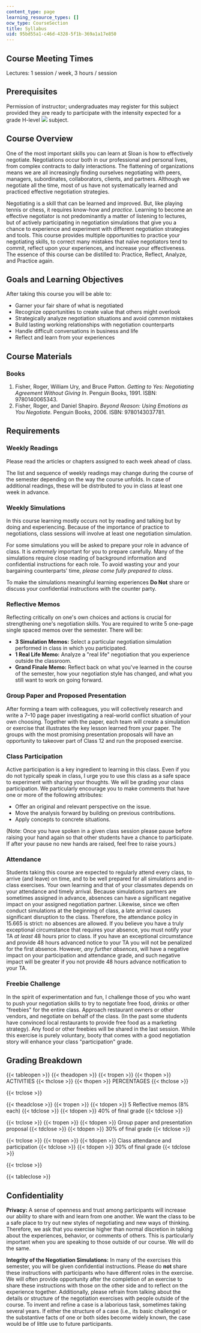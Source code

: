 ```yaml
---
content_type: page
learning_resource_types: []
ocw_type: CourseSection
title: Syllabus
uid: 95bd55a1-c46d-4328-5f1b-369a1a17e850
---
```


Course Meeting Times
--------------------

Lectures: 1 session / week, 3 hours / session

Prerequisites
-------------

Permission of instructor; undergraduates may register for this subject provided they are ready to participate with the intensity expected for a grade H-level ![](/images/educator/icon-question-hlevel.png) subject.

Course Overview
---------------

One of the most important skills you can learn at Sloan is how to effectively negotiate. Negotiations occur both in our professional and personal lives, from complex contracts to daily interactions. The flattening of organizations means we are all increasingly finding ourselves negotiating with peers, managers, subordinates, collaborators, clients, and partners. Although we negotiate all the time, most of us have not systematically learned and practiced effective negotiation strategies.

Negotiating is a skill that can be learned and improved. But, like playing tennis or chess, it requires know-how and _practice_. Learning to become an effective negotiator is not predominantly a matter of listening to lectures, but of actively participating in negotiation simulations that give you a chance to experience and experiment with different negotiation strategies and tools. This course provides multiple opportunities to practice your negotiating skills, to correct many mistakes that naïve negotiators tend to commit, reflect upon your experiences, and increase your effectiveness. The essence of this course can be distilled to: Practice, Reflect, Analyze, and Practice again.

Goals and Learning Objectives
-----------------------------

After taking this course you will be able to:

*   Garner your fair share of what is negotiated
*   Recognize opportunities to create value that others might overlook
*   Strategically analyze negotiation situations and avoid common mistakes
*   Build lasting working relationships with negotiation counterparts
*   Handle difficult conversations in business and life
*   Reflect and learn from your experiences

Course Materials
----------------

### Books

1.  Fisher, Roger, William Ury, and Bruce Patton. _Getting to Yes: Negotiating Agreement Without Giving In_. Penguin Books, 1991. ISBN: 9780140065343.
2.  Fisher, Roger, and Daniel Shapiro. _Beyond Reason: Using Emotions as You Negotiate._ Penguin Books, 2006. ISBN: 9780143037781.

Requirements
------------

### Weekly Readings

Please read the articles or chapters assigned to each week ahead of class.

The list and sequence of weekly readings may change during the course of the semester depending on the way the course unfolds. In case of additional readings, these will be distributed to you in class at least one week in advance.

### Weekly Simulations

In this course learning mostly occurs not by reading and talking but by doing and experiencing. Because of the importance of practice to negotiations, class sessions will involve at least one negotiation simulation.

For some simulations you will be asked to prepare your role in advance of class. It is _extremely_ important for you to prepare carefully. Many of the simulations require close reading of background information and confidential instructions for each role. To avoid wasting your and your bargaining counterparts' time, _please come fully prepared to class_.

To make the simulations meaningful learning experiences **Do Not** share or discuss your confidential instructions with the counter party.

### Reflective Memos

Reflecting critically on one's own choices and actions is crucial for strengthening one's negotiation skills. You are required to write 5 one–page single spaced memos over the semester. There will be:

*   **3 Simulation Memos:** Select a particular negotiation simulation performed in class in which you participated.
*   **1 Real Life Memo:** Analyze a "real life" negotiation that you experience outside the classroom.
*   **Grand Finale Memo:** Reflect back on what you've learned in the course of the semester, how your negotiation style has changed, and what you still want to work on going forward.

### Group Paper and Proposed Presentation

After forming a team with colleagues, you will collectively research and write a 7–10 page paper investigating a real-world conflict situation of your own choosing. Together with the paper, each team will create a simulation or exercise that illustrates the key lesson learned from your paper. The groups with the most promising presentation proposals will have an opportunity to takeover part of Class 12 and run the proposed exercise.

### Class Participation

Active participation is a key ingredient to learning in this class. Even if you do not typically speak in class, I urge you to use this class as a safe space to experiment with sharing your thoughts. We will be grading your class participation. We particularly encourage you to make comments that have one or more of the following attributes:

*   Offer an original and relevant perspective on the issue.
*   Move the analysis forward by building on previous contributions.
*   Apply concepts to concrete situations.

(Note: Once you have spoken in a given class session please pause before raising your hand again so that other students have a chance to participate. If after your pause no new hands are raised, feel free to raise yours.)

### Attendance

Students taking this course are expected to regularly attend every class, to arrive (and leave) on time, and to be well prepared for all simulations and in-class exercises. Your own learning and that of your classmates depends on your attendance and timely arrival. Because simulations partners are sometimes assigned in advance, absences can have a significant negative impact on your assigned negotiation partner. Likewise, since we often conduct simulations at the beginning of class, a late arrival causes significant disruption to the class. Therefore, the attendance policy in 15.665 is strict: no absences are allowed. If you believe you have a truly exceptional circumstance that requires your absence, you must notify your TA _at least_ 48 hours prior to class. If you have an exceptional circumstance and provide 48 hours advanced notice to your TA you will not be penalized for the first absence. However, _any further absences_, will have a negative impact on your participation and attendance grade, and such negative impact will be greater if you not provide 48 hours advance notification to your TA.

### Freebie Challenge

In the spirit of experimentation and fun, I challenge those of you who want to push your negotiation skills to try to negotiate free food, drinks or other "freebies" for the entire class. Approach restaurant owners or other vendors, and negotiate on behalf of the class. (In the past some students have convinced local restaurants to provide free food as a marketing strategy). Any food or other freebies will be shared in the last session. While this exercise is purely voluntary, booty that comes with a good negotiation story will enhance your class "participation" grade.

Grading Breakdown
-----------------

{{< tableopen >}}
{{< theadopen >}}
{{< tropen >}}
{{< thopen >}}
ACTIVITIES
{{< thclose >}}
{{< thopen >}}
PERCENTAGES
{{< thclose >}}

{{< trclose >}}

{{< theadclose >}}
{{< tropen >}}
{{< tdopen >}}
5 Reflective memos (8% each)
{{< tdclose >}}
{{< tdopen >}}
40% of final grade
{{< tdclose >}}

{{< trclose >}}
{{< tropen >}}
{{< tdopen >}}
Group paper and presentation proposal
{{< tdclose >}}
{{< tdopen >}}
30% of final grade
{{< tdclose >}}

{{< trclose >}}
{{< tropen >}}
{{< tdopen >}}
Class attendance and participation
{{< tdclose >}}
{{< tdopen >}}
30% of final grade
{{< tdclose >}}

{{< trclose >}}

{{< tableclose >}}

Confidentiality
---------------

**Privacy:** A sense of openness and trust among participants will increase our ability to share with and learn from one another. We want the class to be a safe place to try out new styles of negotiating and new ways of thinking. Therefore, we ask that you exercise higher than normal discretion in talking about the experiences, behavior, or comments of others. This is particularly important when you are speaking to those outside of our course. We will do the same.

**Integrity of the Negotiation Simulations:** In many of the exercises this semester, you will be given confidential instructions. Please do **not** share these instructions with participants who have different roles in the exercise. We will often provide opportunity after the completion of an exercise to share these instructions with those on the other side and to reflect on the experience together. Additionally, please refrain from talking about the details or structure of the negotiation exercises with people outside of the course. To invent and refine a case is a laborious task, sometimes taking several years. If either the structure of a case (i.e., its basic challenge) or the substantive facts of one or both sides become widely known, the case would be of little use to future participants.